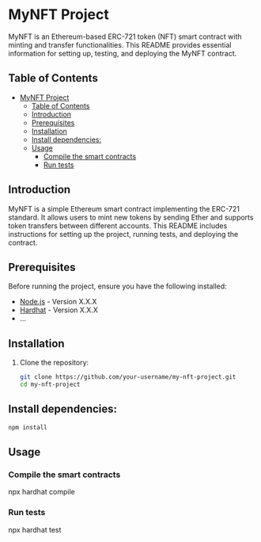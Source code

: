 # MyNFT Project

MyNFT is an Ethereum-based ERC-721 token (NFT) smart contract with minting and transfer functionalities. This README provides essential information for setting up, testing, and deploying the MyNFT contract.

## Table of Contents

- [MyNFT Project](#mynft-project)
  - [Table of Contents](#table-of-contents)
  - [Introduction](#introduction)
  - [Prerequisites](#prerequisites)
  - [Installation](#installation)
  - [Install dependencies:](#install-dependencies)
  - [Usage](#usage)
    - [Compile the smart contracts](#compile-the-smart-contracts)
    - [Run tests](#run-tests)

## Introduction

MyNFT is a simple Ethereum smart contract implementing the ERC-721 standard. It allows users to mint new tokens by sending Ether and supports token transfers between different accounts. This README includes instructions for setting up the project, running tests, and deploying the contract.

## Prerequisites

Before running the project, ensure you have the following installed:

- [Node.js](https://nodejs.org/) - Version X.X.X
- [Hardhat](https://hardhat.org/) - Version X.X.X
- ...

## Installation

1. Clone the repository:

   ```bash
   git clone https://github.com/your-username/my-nft-project.git
   cd my-nft-project
   ```

## Install dependencies:

```bash
npm install
```

## Usage

### Compile the smart contracts

npx hardhat compile

### Run tests

npx hardhat test
